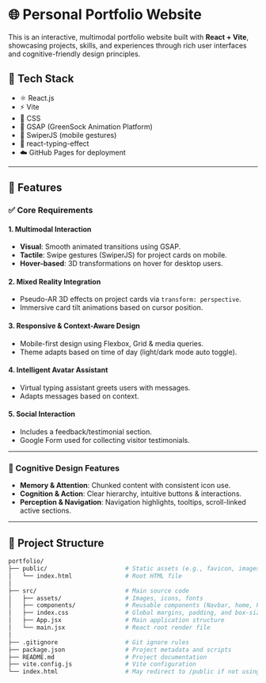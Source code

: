 # 🌐 Personal Portfolio Website

This is an interactive, multimodal portfolio website built with **React + Vite**, showcasing projects, skills, and experiences through rich user interfaces and cognitive-friendly design principles.

## 🔧 Tech Stack

- ⚛️ React.js
- ⚡ Vite
- 🎨 CSS
- 🧩 GSAP (GreenSock Animation Platform)
- 📱 SwiperJS (mobile gestures)
- 🧠 react-typing-effect
- ☁️ GitHub Pages for deployment

---

## 🚀 Features

### ✅ Core Requirements

#### 1. **Multimodal Interaction**
- **Visual**: Smooth animated transitions using GSAP.
- **Tactile**: Swipe gestures (SwiperJS) for project cards on mobile.
- **Hover-based**: 3D transformations on hover for desktop users.

#### 2. **Mixed Reality Integration**
- Pseudo-AR 3D effects on project cards via `transform: perspective`.
- Immersive card tilt animations based on cursor position.

#### 3. **Responsive & Context-Aware Design**
- Mobile-first design using Flexbox, Grid & media queries.
- Theme adapts based on time of day (light/dark mode auto toggle).

#### 4. **Intelligent Avatar Assistant**
- Virtual typing assistant greets users with messages.
- Adapts messages based on context.

#### 5. **Social Interaction**
- Includes a feedback/testimonial section.
- Google Form used for collecting visitor testimonials.

---

### 🧠 Cognitive Design Features

- **Memory & Attention**: Chunked content with consistent icon use.
- **Cognition & Action**: Clear hierarchy, intuitive buttons & interactions.
- **Perception & Navigation**: Navigation highlights, tooltips, scroll-linked active sections.

---


## 📂 Project Structure
```bash
portfolio/
├── public/                      # Static assets (e.g., favicon, images not imported in JS)
│   └── index.html               # Root HTML file
│
├── src/                         # Main source code
│   ├── assets/                  # Images, icons, fonts
│   ├── components/              # Reusable components (Navbar, home, ProjectCard, etc.)       
│   ├── index.css                # Global margins, padding, and box-sizing.
│   ├── App.jsx                  # Main application structure
│   └── main.jsx                 # React root render file
│
├── .gitignore                   # Git ignore rules
├── package.json                 # Project metadata and scripts
├── README.md                    # Project documentation
├── vite.config.js               # Vite configuration
└── index.html                   # May redirect to /public if not using Vite default

```

